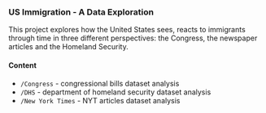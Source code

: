### US Immigration - A Data Exploration
This project explores how the United States sees, reacts to immigrants through time in three different perspectives: the Congress, the newspaper articles and the Homeland Security.
#### Content
- `/Congress` - congressional bills dataset analysis
- `/DHS` - department of homeland security dataset analysis
- `/New York Times` - NYT articles dataset analysis 
